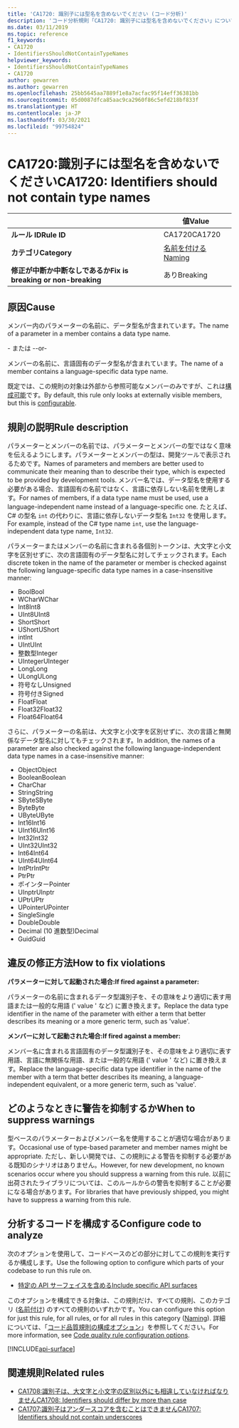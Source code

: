 ```yaml
---
title: 'CA1720: 識別子には型名を含めないでください (コード分析)'
description: 'コード分析規則「CA1720: 識別子には型名を含めないでください」について'
ms.date: 03/11/2019
ms.topic: reference
f1_keywords:
- CA1720
- IdentifiersShouldNotContainTypeNames
helpviewer_keywords:
- IdentifiersShouldNotContainTypeNames
- CA1720
author: gewarren
ms.author: gewarren
ms.openlocfilehash: 25bb5645aa7889f1e8a7acfac95f14eff36381bb
ms.sourcegitcommit: 05d0087dfca85aac9ca2960f86c5efd218bf833f
ms.translationtype: HT
ms.contentlocale: ja-JP
ms.lasthandoff: 03/30/2021
ms.locfileid: "99754824"
---
```

# <a name="ca1720-identifiers-should-not-contain-type-names"></a><span data-ttu-id="5ddd8-103">CA1720:識別子には型名を含めないでください</span><span class="sxs-lookup"><span data-stu-id="5ddd8-103">CA1720: Identifiers should not contain type names</span></span>

| | <span data-ttu-id="5ddd8-104">値</span><span class="sxs-lookup"><span data-stu-id="5ddd8-104">Value</span></span> |
|-|-|
| <span data-ttu-id="5ddd8-105">**ルール ID**</span><span class="sxs-lookup"><span data-stu-id="5ddd8-105">**Rule ID**</span></span> |<span data-ttu-id="5ddd8-106">CA1720</span><span class="sxs-lookup"><span data-stu-id="5ddd8-106">CA1720</span></span>|
| <span data-ttu-id="5ddd8-107">**カテゴリ**</span><span class="sxs-lookup"><span data-stu-id="5ddd8-107">**Category**</span></span> |[<span data-ttu-id="5ddd8-108">名前を付ける</span><span class="sxs-lookup"><span data-stu-id="5ddd8-108">Naming</span></span>](naming-warnings.md)|
| <span data-ttu-id="5ddd8-109">**修正が中断か中断なしであるか**</span><span class="sxs-lookup"><span data-stu-id="5ddd8-109">**Fix is breaking or non-breaking**</span></span> |<span data-ttu-id="5ddd8-110">あり</span><span class="sxs-lookup"><span data-stu-id="5ddd8-110">Breaking</span></span>|

## <a name="cause"></a><span data-ttu-id="5ddd8-111">原因</span><span class="sxs-lookup"><span data-stu-id="5ddd8-111">Cause</span></span>

<span data-ttu-id="5ddd8-112">メンバー内のパラメーターの名前に、データ型名が含まれています。</span><span class="sxs-lookup"><span data-stu-id="5ddd8-112">The name of a parameter in a member contains a data type name.</span></span>

<span data-ttu-id="5ddd8-113">\- または -</span><span class="sxs-lookup"><span data-stu-id="5ddd8-113">-or-</span></span>

<span data-ttu-id="5ddd8-114">メンバーの名前に、言語固有のデータ型名が含まれています。</span><span class="sxs-lookup"><span data-stu-id="5ddd8-114">The name of a member contains a language-specific data type name.</span></span>

<span data-ttu-id="5ddd8-115">既定では、この規則の対象は外部から参照可能なメンバーのみですが、これは[構成可能](#configure-code-to-analyze)です。</span><span class="sxs-lookup"><span data-stu-id="5ddd8-115">By default, this rule only looks at externally visible members, but this is [configurable](#configure-code-to-analyze).</span></span>

## <a name="rule-description"></a><span data-ttu-id="5ddd8-116">規則の説明</span><span class="sxs-lookup"><span data-stu-id="5ddd8-116">Rule description</span></span>

<span data-ttu-id="5ddd8-117">パラメーターとメンバーの名前では、パラメーターとメンバーの型ではなく意味を伝えるようにします。パラメーターとメンバーの型は、開発ツールで表示されるためです。</span><span class="sxs-lookup"><span data-stu-id="5ddd8-117">Names of parameters and members are better used to communicate their meaning than to describe their type, which is expected to be provided by development tools.</span></span> <span data-ttu-id="5ddd8-118">メンバー名では、データ型名を使用する必要がある場合、言語固有の名前ではなく、言語に依存しない名前を使用します。</span><span class="sxs-lookup"><span data-stu-id="5ddd8-118">For names of members, if a data type name must be used, use a language-independent name instead of a language-specific one.</span></span> <span data-ttu-id="5ddd8-119">たとえば、C# の型名 `int` の代わりに、言語に依存しないデータ型名 `Int32` を使用します。</span><span class="sxs-lookup"><span data-stu-id="5ddd8-119">For example, instead of the C# type name `int`, use the language-independent data type name, `Int32`.</span></span>

<span data-ttu-id="5ddd8-120">パラメーターまたはメンバーの名前に含まれる各個別トークンは、大文字と小文字を区別せずに、次の言語固有のデータ型名に対してチェックされます。</span><span class="sxs-lookup"><span data-stu-id="5ddd8-120">Each discrete token in the name of the parameter or member is checked against the following language-specific data type names in a case-insensitive manner:</span></span>

- <span data-ttu-id="5ddd8-121">Bool</span><span class="sxs-lookup"><span data-stu-id="5ddd8-121">Bool</span></span>
- <span data-ttu-id="5ddd8-122">WChar</span><span class="sxs-lookup"><span data-stu-id="5ddd8-122">WChar</span></span>
- <span data-ttu-id="5ddd8-123">Int8</span><span class="sxs-lookup"><span data-stu-id="5ddd8-123">Int8</span></span>
- <span data-ttu-id="5ddd8-124">UInt8</span><span class="sxs-lookup"><span data-stu-id="5ddd8-124">UInt8</span></span>
- <span data-ttu-id="5ddd8-125">Short</span><span class="sxs-lookup"><span data-stu-id="5ddd8-125">Short</span></span>
- <span data-ttu-id="5ddd8-126">UShort</span><span class="sxs-lookup"><span data-stu-id="5ddd8-126">UShort</span></span>
- <span data-ttu-id="5ddd8-127">int</span><span class="sxs-lookup"><span data-stu-id="5ddd8-127">Int</span></span>
- <span data-ttu-id="5ddd8-128">UInt</span><span class="sxs-lookup"><span data-stu-id="5ddd8-128">UInt</span></span>
- <span data-ttu-id="5ddd8-129">整数型</span><span class="sxs-lookup"><span data-stu-id="5ddd8-129">Integer</span></span>
- <span data-ttu-id="5ddd8-130">UInteger</span><span class="sxs-lookup"><span data-stu-id="5ddd8-130">UInteger</span></span>
- <span data-ttu-id="5ddd8-131">Long</span><span class="sxs-lookup"><span data-stu-id="5ddd8-131">Long</span></span>
- <span data-ttu-id="5ddd8-132">ULong</span><span class="sxs-lookup"><span data-stu-id="5ddd8-132">ULong</span></span>
- <span data-ttu-id="5ddd8-133">符号なし</span><span class="sxs-lookup"><span data-stu-id="5ddd8-133">Unsigned</span></span>
- <span data-ttu-id="5ddd8-134">符号付き</span><span class="sxs-lookup"><span data-stu-id="5ddd8-134">Signed</span></span>
- <span data-ttu-id="5ddd8-135">Float</span><span class="sxs-lookup"><span data-stu-id="5ddd8-135">Float</span></span>
- <span data-ttu-id="5ddd8-136">Float32</span><span class="sxs-lookup"><span data-stu-id="5ddd8-136">Float32</span></span>
- <span data-ttu-id="5ddd8-137">Float64</span><span class="sxs-lookup"><span data-stu-id="5ddd8-137">Float64</span></span>

<span data-ttu-id="5ddd8-138">さらに、パラメーターの名前は、大文字と小文字を区別せずに、次の言語と無関係なデータ型名に対してもチェックされます。</span><span class="sxs-lookup"><span data-stu-id="5ddd8-138">In addition, the names of a parameter are also checked against the following language-independent data type names in a case-insensitive manner:</span></span>

- <span data-ttu-id="5ddd8-139">Object</span><span class="sxs-lookup"><span data-stu-id="5ddd8-139">Object</span></span>
- <span data-ttu-id="5ddd8-140">Boolean</span><span class="sxs-lookup"><span data-stu-id="5ddd8-140">Boolean</span></span>
- <span data-ttu-id="5ddd8-141">Char</span><span class="sxs-lookup"><span data-stu-id="5ddd8-141">Char</span></span>
- <span data-ttu-id="5ddd8-142">String</span><span class="sxs-lookup"><span data-stu-id="5ddd8-142">String</span></span>
- <span data-ttu-id="5ddd8-143">SByte</span><span class="sxs-lookup"><span data-stu-id="5ddd8-143">SByte</span></span>
- <span data-ttu-id="5ddd8-144">Byte</span><span class="sxs-lookup"><span data-stu-id="5ddd8-144">Byte</span></span>
- <span data-ttu-id="5ddd8-145">UByte</span><span class="sxs-lookup"><span data-stu-id="5ddd8-145">UByte</span></span>
- <span data-ttu-id="5ddd8-146">Int16</span><span class="sxs-lookup"><span data-stu-id="5ddd8-146">Int16</span></span>
- <span data-ttu-id="5ddd8-147">UInt16</span><span class="sxs-lookup"><span data-stu-id="5ddd8-147">UInt16</span></span>
- <span data-ttu-id="5ddd8-148">Int32</span><span class="sxs-lookup"><span data-stu-id="5ddd8-148">Int32</span></span>
- <span data-ttu-id="5ddd8-149">UInt32</span><span class="sxs-lookup"><span data-stu-id="5ddd8-149">UInt32</span></span>
- <span data-ttu-id="5ddd8-150">Int64</span><span class="sxs-lookup"><span data-stu-id="5ddd8-150">Int64</span></span>
- <span data-ttu-id="5ddd8-151">UInt64</span><span class="sxs-lookup"><span data-stu-id="5ddd8-151">UInt64</span></span>
- <span data-ttu-id="5ddd8-152">IntPtr</span><span class="sxs-lookup"><span data-stu-id="5ddd8-152">IntPtr</span></span>
- <span data-ttu-id="5ddd8-153">Ptr</span><span class="sxs-lookup"><span data-stu-id="5ddd8-153">Ptr</span></span>
- <span data-ttu-id="5ddd8-154">ポインター</span><span class="sxs-lookup"><span data-stu-id="5ddd8-154">Pointer</span></span>
- <span data-ttu-id="5ddd8-155">UInptr</span><span class="sxs-lookup"><span data-stu-id="5ddd8-155">UInptr</span></span>
- <span data-ttu-id="5ddd8-156">UPtr</span><span class="sxs-lookup"><span data-stu-id="5ddd8-156">UPtr</span></span>
- <span data-ttu-id="5ddd8-157">UPointer</span><span class="sxs-lookup"><span data-stu-id="5ddd8-157">UPointer</span></span>
- <span data-ttu-id="5ddd8-158">Single</span><span class="sxs-lookup"><span data-stu-id="5ddd8-158">Single</span></span>
- <span data-ttu-id="5ddd8-159">Double</span><span class="sxs-lookup"><span data-stu-id="5ddd8-159">Double</span></span>
- <span data-ttu-id="5ddd8-160">Decimal (10 進数型)</span><span class="sxs-lookup"><span data-stu-id="5ddd8-160">Decimal</span></span>
- <span data-ttu-id="5ddd8-161">Guid</span><span class="sxs-lookup"><span data-stu-id="5ddd8-161">Guid</span></span>

## <a name="how-to-fix-violations"></a><span data-ttu-id="5ddd8-162">違反の修正方法</span><span class="sxs-lookup"><span data-stu-id="5ddd8-162">How to fix violations</span></span>

<span data-ttu-id="5ddd8-163">**パラメーターに対して起動された場合:**</span><span class="sxs-lookup"><span data-stu-id="5ddd8-163">**If fired against a parameter:**</span></span>

<span data-ttu-id="5ddd8-164">パラメーターの名前に含まれるデータ型識別子を、その意味をより適切に表す用語または一般的な用語 (' value ' など) に置き換えます。</span><span class="sxs-lookup"><span data-stu-id="5ddd8-164">Replace the data type identifier in the name of the parameter with either a term that better describes its meaning or a more generic term, such as 'value'.</span></span>

<span data-ttu-id="5ddd8-165">**メンバーに対して起動された場合:**</span><span class="sxs-lookup"><span data-stu-id="5ddd8-165">**If fired against a member:**</span></span>

<span data-ttu-id="5ddd8-166">メンバー名に含まれる言語固有のデータ型識別子を、その意味をより適切に表す用語、言語に無関係な用語、または一般的な用語 (' value ' など) に置き換えます。</span><span class="sxs-lookup"><span data-stu-id="5ddd8-166">Replace the language-specific data type identifier in the name of the member with a term that better describes its meaning, a language-independent equivalent, or a more generic term, such as 'value'.</span></span>

## <a name="when-to-suppress-warnings"></a><span data-ttu-id="5ddd8-167">どのようなときに警告を抑制するか</span><span class="sxs-lookup"><span data-stu-id="5ddd8-167">When to suppress warnings</span></span>

<span data-ttu-id="5ddd8-168">型ベースのパラメーターおよびメンバー名を使用することが適切な場合があります。</span><span class="sxs-lookup"><span data-stu-id="5ddd8-168">Occasional use of type-based parameter and member names might be appropriate.</span></span> <span data-ttu-id="5ddd8-169">ただし、新しい開発では、この規則による警告を抑制する必要がある既知のシナリオはありません。</span><span class="sxs-lookup"><span data-stu-id="5ddd8-169">However, for new development, no known scenarios occur where you should suppress a warning from this rule.</span></span> <span data-ttu-id="5ddd8-170">以前に出荷されたライブラリについては、このルールからの警告を抑制することが必要になる場合があります。</span><span class="sxs-lookup"><span data-stu-id="5ddd8-170">For libraries that have previously shipped, you might have to suppress a warning from this rule.</span></span>

## <a name="configure-code-to-analyze"></a><span data-ttu-id="5ddd8-171">分析するコードを構成する</span><span class="sxs-lookup"><span data-stu-id="5ddd8-171">Configure code to analyze</span></span>

<span data-ttu-id="5ddd8-172">次のオプションを使用して、コードベースのどの部分に対してこの規則を実行するか構成します。</span><span class="sxs-lookup"><span data-stu-id="5ddd8-172">Use the following option to configure which parts of your codebase to run this rule on.</span></span>

- [<span data-ttu-id="5ddd8-173">特定の API サーフェイスを含める</span><span class="sxs-lookup"><span data-stu-id="5ddd8-173">Include specific API surfaces</span></span>](#include-specific-api-surfaces)

<span data-ttu-id="5ddd8-174">このオプションを構成できる対象は、この規則だけ、すべての規則、このカテゴリ ([名前付け](naming-warnings.md)) のすべての規則のいずれかです。</span><span class="sxs-lookup"><span data-stu-id="5ddd8-174">You can configure this option for just this rule, for all rules, or for all rules in this category ([Naming](naming-warnings.md)).</span></span> <span data-ttu-id="5ddd8-175">詳細については、「[コード品質規則の構成オプション](../code-quality-rule-options.md)」を参照してください。</span><span class="sxs-lookup"><span data-stu-id="5ddd8-175">For more information, see [Code quality rule configuration options](../code-quality-rule-options.md).</span></span>

[!INCLUDE[api-surface](~/includes/code-analysis/api-surface.md)]

## <a name="related-rules"></a><span data-ttu-id="5ddd8-176">関連規則</span><span class="sxs-lookup"><span data-stu-id="5ddd8-176">Related rules</span></span>

- [<span data-ttu-id="5ddd8-177">CA1708:識別子は、大文字と小文字の区別以外にも相違していなければなりません</span><span class="sxs-lookup"><span data-stu-id="5ddd8-177">CA1708: Identifiers should differ by more than case</span></span>](ca1708.md)
- [<span data-ttu-id="5ddd8-178">CA1707:識別子はアンダースコアを含むことはできません</span><span class="sxs-lookup"><span data-stu-id="5ddd8-178">CA1707: Identifiers should not contain underscores</span></span>](ca1707.md)
